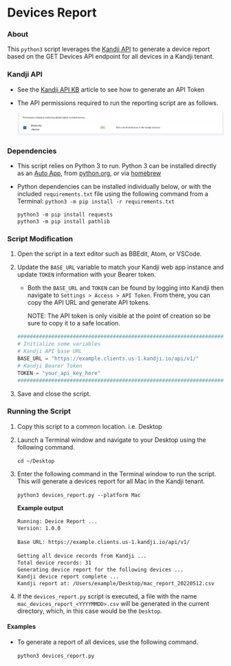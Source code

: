 # Devices Report

### About

This `python3` script leverages the [Kandji API](https://api.kandji.io/#intro) to generate a device report based on the GET Devices API endpoint for all devices in a Kandji tenant.

### Kandji API

- See the [Kandji API KB](https://support.kandji.io/api) article to see how to generate an API Token
- The API permissions required to run the reporting script are as follows.

    <img src="images/api_permissions_required.png" alt="drawing" width="1024"/>

### Dependencies

- This script relies on Python 3 to run. Python 3 can be installed directly as an [Auto App](https://updates.kandji.io/auto-app-python-3-214020), from [python.org](https://www.python.org/downloads/), or via [homebrew](https://brew.sh)

- Python dependencies can be installed individually below, or with the included `requirements.txt` file using the following command from a Terminal: `python3 -m pip install -r requirements.txt`

    ```
    python3 -m pip install requests
    python3 -m pip install pathlib
    ```

### Script Modification

1. Open the script in a text editor such as BBEdit, Atom, or VSCode.
1. Update the `BASE_URL` variable to match your Kandji web app instance and update `TOKEN` information with your Bearer token.

    - Both the `BASE_URL` and `TOKEN` can be found by logging into Kandji then navigate to `Settings > Access > API Token`. From there, you can copy the API URL and generate API tokens.

        NOTE: The API token is only visible at the point of creation so be sure to copy it to a safe location.

    ```python
    ########################################################################################
    # Initialize some variables
    # Kandji API base URL
    BASE_URL = "https://example.clients.us-1.kandji.io/api/v1/"
    # Kandji Bearer Token
    TOKEN = "your_api_key_here"
    ########################################################################################
    ```
1. Save and close the script.

### Running the Script

1. Copy this script to a common location. i.e. Desktop
2. Launch a Terminal window and navigate to your Desktop using the following command.

    `cd ~/Desktop`

3. Enter the following command in the Terminal window to run the script. This will generate a devices report for all Mac in the Kandji tenant.

    `python3 devices_report.py --platform Mac`

    **Example output**

    ```
    Running: Device Report ...
    Version: 1.0.0

    Base URL: https://example.clients.us-1.kandji.io/api/v1/

    Getting all device records from Kandji ...
    Total device records: 31
    Generating device report for the following devices ...
    Kandji device report complete ...
    Kandji report at: /Users/example/Desktop/mac_report_20220512.csv
    ```

4. If the `devices_report.py` script is executed, a file with the name `mac_devices_report_<YYYYMMDD>.csv` will be generated in the current directory, which, in this case would be the `Desktop`.

#### Examples

- To generate a report of all devices, use the following command.

    `python3 devices_report.py`
